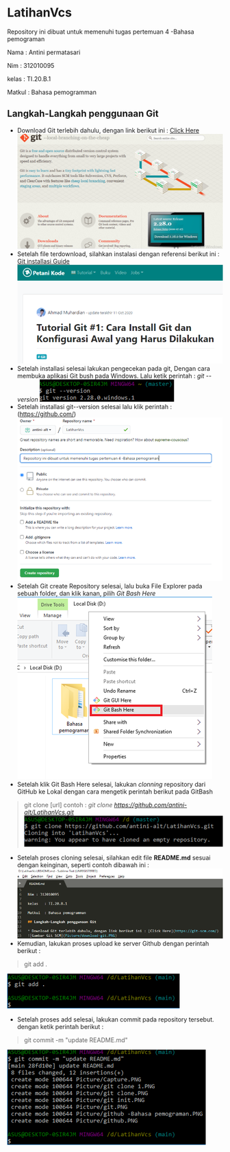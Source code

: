 # LatihanVcs
Repository ini dibuat untuk memenuhi tugas pertemuan 4 -Bahasa pemograman

Nama	: Antini permatasari

Nim	: 312010095

kelas	: TI.20.B.1

Matkul	: Bahasa pemogramman

## Langkah-Langkah penggunaan Git

* Download Git terlebih dahulu, dengan link berikut ini : [Click Here](https://git-scm.com/)
![Gambar Git SCM](Picture/download-git.PNG)
* Setelah file terdownload, silahkan instalasi dengan referensi berikut ini : [Git installasi Guide](https://www.petanikode.com/git-install/)
![Gambar Git SCM](Picture/intall-git.PNG)
* Setelah installasi selesai lakukan pengecekan pada git, Dengan cara membuka aplikasi Git bush pada Windows. Lalu ketik perintah : *git --version* 
![Gambar Git version](Picture/git-ver.PNG)
* Setelah installasi git--version selesai lalu klik perintah :(https://github.com/)
![Gambar Git create Repository](Picture/github-Bahasapemograman.PNG)
* Setelah Git create Repository selesai, lalu buka File Explorer pada sebuah folder, dan klik kanan, pilih *Git Bash Here*
![Gambar Git Bash Here](Picture/klikkanan.png)
* Setelah klik Git Bash Here selesai, lakukan *clonning* repository dari GitHub ke Lokal dengan cara mengetik perintah berikut pada GitBash
> git clone [url]
contoh : *git clone https://github.com/antini-alt/LatihanVcs.git*
![Gambar git clone Repository](Picture/git-clone-1.PNG)
* Setelah proses cloning selesai, silahkan edit file **README.md** sesuai dengan keinginan, seperti contoh dibawah ini :
![Edit File Readme.md](Picture/edit-readme.PNG)
* Kemudian, lakukan proses upload ke server Github dengan perintah berikut :
> git add .

![Git Add](Picture/git-add.PNG)
* Setelah proses add selesai, lakukan commit pada repository tersebut. dengan ketik perintah berikut :
> git commit -m "update README.md"

![Commit file](Picture/commit.PNG)
